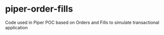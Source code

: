 # piper-order-fills
Code used in Piper POC based on Orders and Fills to simulate transactional application
